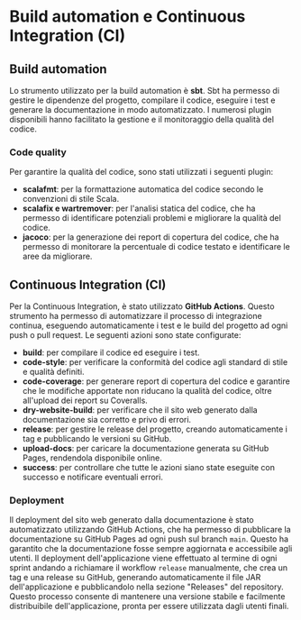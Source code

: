 # Build automation e Continuous Integration (CI)

## Build automation

Lo strumento utilizzato per la build automation è **sbt**.
Sbt ha permesso di gestire le dipendenze del progetto, compilare il codice, eseguire i test e generare la documentazione in modo automatizzato.
I numerosi plugin disponibili hanno facilitato la gestione e il monitoraggio della qualità del codice.

### Code quality

Per garantire la qualità del codice, sono stati utilizzati i seguenti plugin:

- **scalafmt**: per la formattazione automatica del codice secondo le convenzioni di stile Scala.
- **scalafix e wartremover**: per l'analisi statica del codice, che ha permesso di identificare potenziali problemi e migliorare la qualità del codice.
- **jacoco**: per la generazione dei report di copertura del codice, che ha permesso di monitorare la percentuale di codice testato e identificare le aree da migliorare.

## Continuous Integration (CI)

Per la Continuous Integration, è stato utilizzato **GitHub Actions**. Questo strumento ha permesso di automatizzare il processo di integrazione continua, eseguendo automaticamente i test e le build del progetto ad ogni push o pull request.
Le seguenti azioni sono state configurate:

- **build**: per compilare il codice ed eseguire i test.
- **code-style**: per verificare la conformità del codice agli standard di stile e qualità definiti.
- **code-coverage**: per generare report di copertura del codice e garantire che le modifiche apportate non riducano la qualità del codice, oltre all'upload dei report su Coveralls.
- **dry-website-build**: per verificare che il sito web generato dalla documentazione sia corretto e privo di errori.
- **release**: per gestire le release del progetto, creando automaticamente i tag e pubblicando le versioni su GitHub.
- **upload-docs**: per caricare la documentazione generata su GitHub Pages, rendendola disponibile online.
- **success**: per controllare che tutte le azioni siano state eseguite con successo e notificare eventuali errori.

### Deployment

Il deployment del sito web generato dalla documentazione è stato automatizzato utilizzando GitHub Actions, che ha permesso di pubblicare la documentazione su GitHub Pages ad ogni push sul branch `main`. Questo ha garantito che la documentazione fosse sempre aggiornata e accessibile agli utenti.
Il deployment dell'applicazione viene effettuato al termine di ogni sprint andando a richiamare il workflow `release` manualmente, che crea un tag e una release su GitHub, generando automaticamente il file JAR dell'applicazione e pubblicandolo nella sezione "Releases" del repository. Questo processo consente di mantenere una versione stabile e facilmente distribuibile dell'applicazione, pronta per essere utilizzata dagli utenti finali.
